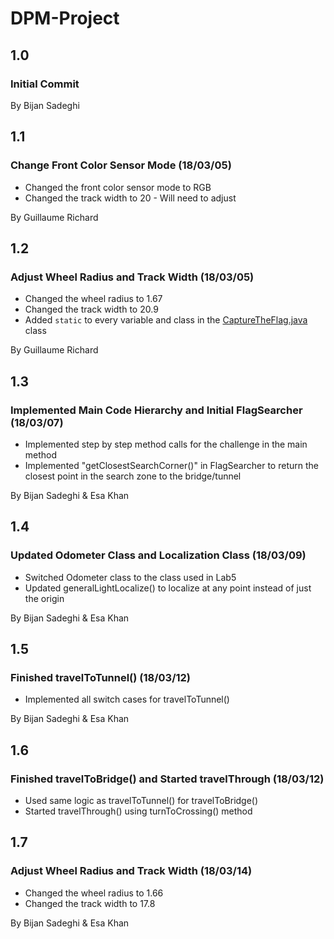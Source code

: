 # DPM-Project

## 1.0
### Initial Commit
By Bijan Sadeghi

## 1.1
### Change Front Color Sensor Mode (18/03/05)
* Changed the front color sensor mode to RGB
* Changed the track width to 20 - Will need to adjust  

By Guillaume Richard

## 1.2
### Adjust Wheel Radius and Track Width (18/03/05)
* Changed the wheel radius to 1.67
* Changed the track width to 20.9
* Added `static` to every variable and class in the [CaptureTheFlag.java](https://github.com/BijanSadeghi/DPM-Project/tree/master/CaptureTheFlag/src/ca/mcgill/ecse211/main/CaptureTheFlag.java) class

By Guillaume Richard

## 1.3
### Implemented Main Code Hierarchy and Initial FlagSearcher (18/03/07)
* Implemented step by step method calls for the challenge in the main method
* Implemented "getClosestSearchCorner()" in FlagSearcher to return the closest point in the search zone to the bridge/tunnel

By Bijan Sadeghi & Esa Khan

## 1.4
### Updated Odometer Class and Localization Class (18/03/09)
* Switched Odometer class to the class used in Lab5
* Updated generalLightLocalize() to localize at any point instead of just the origin

By Bijan Sadeghi & Esa Khan

## 1.5
### Finished travelToTunnel() (18/03/12)
* Implemented all switch cases for travelToTunnel()

By Bijan Sadeghi & Esa Khan

## 1.6
### Finished travelToBridge() and Started travelThrough (18/03/12)
* Used same logic as travelToTunnel() for travelToBridge()
* Started travelThrough() using turnToCrossing() method

## 1.7
### Adjust Wheel Radius and Track Width (18/03/14)
* Changed the wheel radius to 1.66
* Changed the track width to 17.8

By Bijan Sadeghi & Esa Khan
